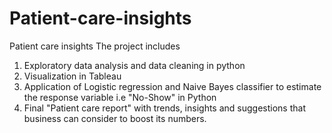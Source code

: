 # Patient-care-insights
Patient care insights
The project includes 
1. Exploratory data analysis and data cleaning in python
2. Visualization in Tableau
3. Application of Logistic regression and Naive Bayes classifier to estimate the response variable i.e "No-Show" in Python
4. Final "Patient care report" with trends, insights and suggestions that business can consider to boost its numbers.
